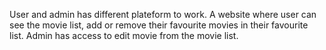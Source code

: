 User and admin has different plateform to work.
A website where user can see the movie list, add or remove their favourite movies in their favourite list.
Admin has access to edit movie from the movie list.
